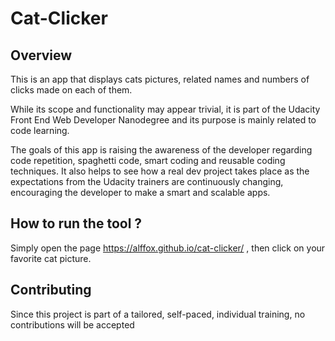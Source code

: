 # Cat-Clicker

## Overview

This is an app that displays cats pictures, related names and numbers of clicks made on each of them. 

While its scope and functionality may appear trivial, it is part of the Udacity Front End Web Developer Nanodegree and its purpose is mainly related to code learning.

The goals of this app is raising the awareness of the developer regarding code repetition, spaghetti code, smart coding and reusable coding techniques. It also helps to see how a real dev project takes place as the expectations from the Udacity trainers are continuously changing, encouraging the developer to make a smart and scalable apps.

## How to run the tool ?

Simply open the page https://alffox.github.io/cat-clicker/ , then click on your favorite cat picture.

## Contributing

Since this project is part of a tailored, self-paced, individual training, no contributions will be accepted

